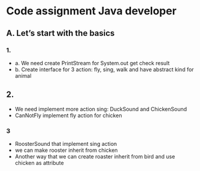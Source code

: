 # Code assignment Java developer
## A. Let’s start with the basics
### 1.
- a. We need create PrintStream for System.out get check result
- b. Create interface for 3 action: fly, sing, walk and have abstract kind for animal
## 2.
- We need implement more action sing: DuckSound and ChickenSound
- CanNotFly implement fly action for chicken
### 3
- RoosterSound that implement sing action
- we can make rooster inherit from chicken
- Another way that we can create roaster inherit from bird and use chicken as attribute
